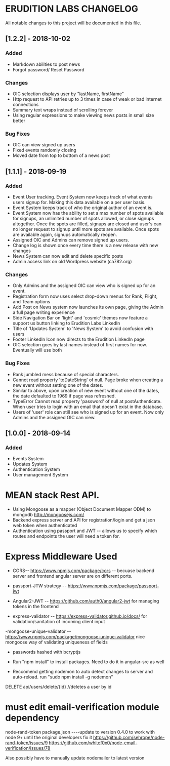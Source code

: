# ERUDITION LABS CHANGELOG

All notable changes to this project will be documented in this file.

## [1.2.2] -  2018-10-02
### Added
- Markdown abilities to post news
- Forgot password/ Reset Password

### Changes
- OIC selection displays user by "lastName, firstName"
- Http request to API retries up to 3 times in case of weak or bad internet connections
- Summary text wraps instead of scrolling forever
- Using regular expressions to make viewing news posts in small size better

### Bug Fixes
- OIC can view signed up users
- Fixed events randomly closing
- Moved date from top to bottom of a news post


## [1.1.1] - 2018-09-19
### Added
- Event User tracking. Event System now keeps track of what events users signup for. Making this data available on a per user basis.
- Event System keeps track of who the original author of an event is.
- Event System now has the ability to set a max number of spots available for signups, an unlimited number of spots allowed, or close signups altogether. Once the spots are filled, signups are closed and user's can no longer request to signup until more spots are available. Once spots are available again, signups automatically reopen.
- Assigned OIC and Admins can remove signed up users.
- Change log is shown once every time there is a new release with new changes
- News System can now edit and delete specific posts
- Admin access link on old Wordpress website (ca782.org)
### Changes
- Only Admins and the assigned OIC can view who is signed up for an event.
- Registration form now uses select drop-down menus for Rank, Flight, and Team options
- Add Post on News system now launches its own page, giving the Admin a full page writing experience
- Side Navigation Bar on 'light' and 'cosmic' themes now feature a support us button linking to Erudition Labs LinkedIn
- Title of 'Updates System' to 'News System' to avoid confusion with users
- Footer LinkedIn Icon now directs to the Erudition LinkedIn page
- OIC selection goes by last names instead of first names for now. Eventually will use both
### Bug Fixes
- Rank jumbled mess because of special characters.
- Cannot read property 'toDateString' of null. Page broke when creating a new event without setting one of the dates.
- Similar to above, upon creation of new event without one of the dates, the date defaulted to 1969 if page was refreshed.
- TypeError Cannot read property 'password' of null  at postAuthenticate. When user tries to login with an email that doesn't exist in the database.
- Users of 'user' role can still see who is signed up for an event. Now only Admins and the assigned OIC can view.
 

## [1.0.0] - 2018-09-14
### Added
- Events System
- Updates System
- Authentication System
- User management System


# MEAN stack Rest API.
- Using Mongoose as a mapper (Object Document Mapper ODM) to mongodb http://mongoosejs.com/
- Backend express server and API for registration/login and get a json web token when authenticated
- Authentication using passport and JWT -- allows us to specify which routes and endpoints the user will need a token for.

# Express Middleware Used
- CORS-- https://www.npmjs.com/package/cors -- becuase backend server and frontend angular server are on different ports.

- passport-JTW strategy -- https://www.npmjs.com/package/passport-jwt

- Angular2-JWT -- https://github.com/auth0/angular2-jwt for managing tokens in the frontend

- express-validator -- https://express-validator.github.io/docs/ for validation/sanitation of incoming client input

 -mongoose-unique-validator -- https://www.npmjs.com/package/mongoose-unique-validator nice mongoose way of validating uniqueness of fields

- passwords hashed with bcryptjs

- Run "npm install" to install packages. Need to do it in angular-src as well

- Reccomend getting nodemon to auto detect changes to server and auto-reload. run "sudo npm install -g nodemon"




DELETE api/users/delete/{id} //deletes a user by id

# must edit email-verification module dependency
node-rand-token package.json ----update to version  0.4.0 to work with node 9+ until the original developers fix it
https://github.com/sehrope/node-rand-token/issues/9
https://github.com/whitef0x0/node-email-verification/issues/78

Also possibly have to manually update nodemailer to latest version


